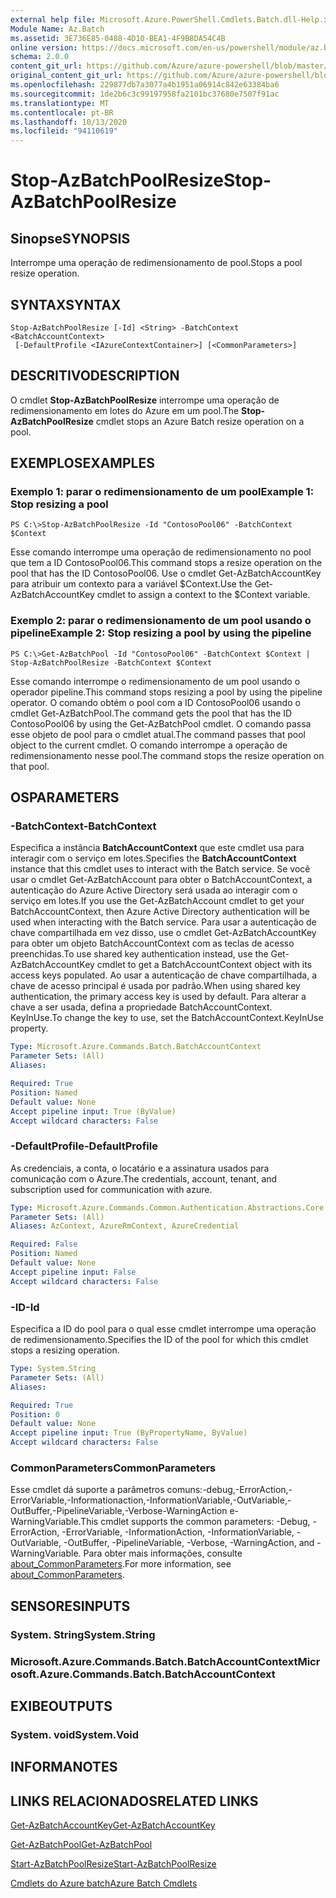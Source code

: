 ```yaml
---
external help file: Microsoft.Azure.PowerShell.Cmdlets.Batch.dll-Help.xml
Module Name: Az.Batch
ms.assetid: 3E736E85-0488-4D10-BEA1-4F9B8DA54C4B
online version: https://docs.microsoft.com/en-us/powershell/module/az.batch/stop-azbatchpoolresize
schema: 2.0.0
content_git_url: https://github.com/Azure/azure-powershell/blob/master/src/Batch/Batch/help/Stop-AzBatchPoolResize.md
original_content_git_url: https://github.com/Azure/azure-powershell/blob/master/src/Batch/Batch/help/Stop-AzBatchPoolResize.md
ms.openlocfilehash: 229877db7a3077a4b1951a06914c842e63384ba6
ms.sourcegitcommit: 1de2b6c3c99197958fa2101bc37680e7507f91ac
ms.translationtype: MT
ms.contentlocale: pt-BR
ms.lasthandoff: 10/13/2020
ms.locfileid: "94110619"
---
```

# <span data-ttu-id="bf92a-101">Stop-AzBatchPoolResize</span><span class="sxs-lookup"><span data-stu-id="bf92a-101">Stop-AzBatchPoolResize</span></span>

## <span data-ttu-id="bf92a-102">Sinopse</span><span class="sxs-lookup"><span data-stu-id="bf92a-102">SYNOPSIS</span></span>
<span data-ttu-id="bf92a-103">Interrompe uma operação de redimensionamento de pool.</span><span class="sxs-lookup"><span data-stu-id="bf92a-103">Stops a pool resize operation.</span></span>

## <span data-ttu-id="bf92a-104">SYNTAX</span><span class="sxs-lookup"><span data-stu-id="bf92a-104">SYNTAX</span></span>

```
Stop-AzBatchPoolResize [-Id] <String> -BatchContext <BatchAccountContext>
 [-DefaultProfile <IAzureContextContainer>] [<CommonParameters>]
```

## <span data-ttu-id="bf92a-105">DESCRITIVO</span><span class="sxs-lookup"><span data-stu-id="bf92a-105">DESCRIPTION</span></span>
<span data-ttu-id="bf92a-106">O cmdlet **Stop-AzBatchPoolResize** interrompe uma operação de redimensionamento em lotes do Azure em um pool.</span><span class="sxs-lookup"><span data-stu-id="bf92a-106">The **Stop-AzBatchPoolResize** cmdlet stops an Azure Batch resize operation on a pool.</span></span>

## <span data-ttu-id="bf92a-107">EXEMPLOS</span><span class="sxs-lookup"><span data-stu-id="bf92a-107">EXAMPLES</span></span>

### <span data-ttu-id="bf92a-108">Exemplo 1: parar o redimensionamento de um pool</span><span class="sxs-lookup"><span data-stu-id="bf92a-108">Example 1: Stop resizing a pool</span></span>
```
PS C:\>Stop-AzBatchPoolResize -Id "ContosoPool06" -BatchContext $Context
```

<span data-ttu-id="bf92a-109">Esse comando interrompe uma operação de redimensionamento no pool que tem a ID ContosoPool06.</span><span class="sxs-lookup"><span data-stu-id="bf92a-109">This command stops a resize operation on the pool that has the ID ContosoPool06.</span></span>
<span data-ttu-id="bf92a-110">Use o cmdlet Get-AzBatchAccountKey para atribuir um contexto para a variável $Context.</span><span class="sxs-lookup"><span data-stu-id="bf92a-110">Use the Get-AzBatchAccountKey cmdlet to assign a context to the $Context variable.</span></span>

### <span data-ttu-id="bf92a-111">Exemplo 2: parar o redimensionamento de um pool usando o pipeline</span><span class="sxs-lookup"><span data-stu-id="bf92a-111">Example 2: Stop resizing a pool by using the pipeline</span></span>
```
PS C:\>Get-AzBatchPool -Id "ContosoPool06" -BatchContext $Context | Stop-AzBatchPoolResize -BatchContext $Context
```

<span data-ttu-id="bf92a-112">Esse comando interrompe o redimensionamento de um pool usando o operador pipeline.</span><span class="sxs-lookup"><span data-stu-id="bf92a-112">This command stops resizing a pool by using the pipeline operator.</span></span>
<span data-ttu-id="bf92a-113">O comando obtém o pool com a ID ContosoPool06 usando o cmdlet Get-AzBatchPool.</span><span class="sxs-lookup"><span data-stu-id="bf92a-113">The command gets the pool that has the ID ContosoPool06 by using the Get-AzBatchPool cmdlet.</span></span>
<span data-ttu-id="bf92a-114">O comando passa esse objeto de pool para o cmdlet atual.</span><span class="sxs-lookup"><span data-stu-id="bf92a-114">The command passes that pool object to the current cmdlet.</span></span>
<span data-ttu-id="bf92a-115">O comando interrompe a operação de redimensionamento nesse pool.</span><span class="sxs-lookup"><span data-stu-id="bf92a-115">The command stops the resize operation on that pool.</span></span>

## <span data-ttu-id="bf92a-116">OS</span><span class="sxs-lookup"><span data-stu-id="bf92a-116">PARAMETERS</span></span>

### <span data-ttu-id="bf92a-117">-BatchContext</span><span class="sxs-lookup"><span data-stu-id="bf92a-117">-BatchContext</span></span>
<span data-ttu-id="bf92a-118">Especifica a instância **BatchAccountContext** que este cmdlet usa para interagir com o serviço em lotes.</span><span class="sxs-lookup"><span data-stu-id="bf92a-118">Specifies the **BatchAccountContext** instance that this cmdlet uses to interact with the Batch service.</span></span>
<span data-ttu-id="bf92a-119">Se você usar o cmdlet Get-AzBatchAccount para obter o BatchAccountContext, a autenticação do Azure Active Directory será usada ao interagir com o serviço em lotes.</span><span class="sxs-lookup"><span data-stu-id="bf92a-119">If you use the Get-AzBatchAccount cmdlet to get your BatchAccountContext, then Azure Active Directory authentication will be used when interacting with the Batch service.</span></span> <span data-ttu-id="bf92a-120">Para usar a autenticação de chave compartilhada em vez disso, use o cmdlet Get-AzBatchAccountKey para obter um objeto BatchAccountContext com as teclas de acesso preenchidas.</span><span class="sxs-lookup"><span data-stu-id="bf92a-120">To use shared key authentication instead, use the Get-AzBatchAccountKey cmdlet to get a BatchAccountContext object with its access keys populated.</span></span> <span data-ttu-id="bf92a-121">Ao usar a autenticação de chave compartilhada, a chave de acesso principal é usada por padrão.</span><span class="sxs-lookup"><span data-stu-id="bf92a-121">When using shared key authentication, the primary access key is used by default.</span></span> <span data-ttu-id="bf92a-122">Para alterar a chave a ser usada, defina a propriedade BatchAccountContext. KeyInUse.</span><span class="sxs-lookup"><span data-stu-id="bf92a-122">To change the key to use, set the BatchAccountContext.KeyInUse property.</span></span>

```yaml
Type: Microsoft.Azure.Commands.Batch.BatchAccountContext
Parameter Sets: (All)
Aliases:

Required: True
Position: Named
Default value: None
Accept pipeline input: True (ByValue)
Accept wildcard characters: False
```

### <span data-ttu-id="bf92a-123">-DefaultProfile</span><span class="sxs-lookup"><span data-stu-id="bf92a-123">-DefaultProfile</span></span>
<span data-ttu-id="bf92a-124">As credenciais, a conta, o locatário e a assinatura usados para comunicação com o Azure.</span><span class="sxs-lookup"><span data-stu-id="bf92a-124">The credentials, account, tenant, and subscription used for communication with azure.</span></span>

```yaml
Type: Microsoft.Azure.Commands.Common.Authentication.Abstractions.Core.IAzureContextContainer
Parameter Sets: (All)
Aliases: AzContext, AzureRmContext, AzureCredential

Required: False
Position: Named
Default value: None
Accept pipeline input: False
Accept wildcard characters: False
```

### <span data-ttu-id="bf92a-125">-ID</span><span class="sxs-lookup"><span data-stu-id="bf92a-125">-Id</span></span>
<span data-ttu-id="bf92a-126">Especifica a ID do pool para o qual esse cmdlet interrompe uma operação de redimensionamento.</span><span class="sxs-lookup"><span data-stu-id="bf92a-126">Specifies the ID of the pool for which this cmdlet stops a resizing operation.</span></span>

```yaml
Type: System.String
Parameter Sets: (All)
Aliases:

Required: True
Position: 0
Default value: None
Accept pipeline input: True (ByPropertyName, ByValue)
Accept wildcard characters: False
```

### <span data-ttu-id="bf92a-127">CommonParameters</span><span class="sxs-lookup"><span data-stu-id="bf92a-127">CommonParameters</span></span>
<span data-ttu-id="bf92a-128">Esse cmdlet dá suporte a parâmetros comuns:-debug,-ErrorAction,-ErrorVariable,-Informationaction,-InformationVariable,-OutVariable,-OutBuffer,-PipelineVariable,-Verbose-WarningAction e-WarningVariable.</span><span class="sxs-lookup"><span data-stu-id="bf92a-128">This cmdlet supports the common parameters: -Debug, -ErrorAction, -ErrorVariable, -InformationAction, -InformationVariable, -OutVariable, -OutBuffer, -PipelineVariable, -Verbose, -WarningAction, and -WarningVariable.</span></span> <span data-ttu-id="bf92a-129">Para obter mais informações, consulte [about_CommonParameters](http://go.microsoft.com/fwlink/?LinkID=113216).</span><span class="sxs-lookup"><span data-stu-id="bf92a-129">For more information, see [about_CommonParameters](http://go.microsoft.com/fwlink/?LinkID=113216).</span></span>

## <span data-ttu-id="bf92a-130">SENSORES</span><span class="sxs-lookup"><span data-stu-id="bf92a-130">INPUTS</span></span>

### <span data-ttu-id="bf92a-131">System. String</span><span class="sxs-lookup"><span data-stu-id="bf92a-131">System.String</span></span>

### <span data-ttu-id="bf92a-132">Microsoft.Azure.Commands.Batch.BatchAccountContext</span><span class="sxs-lookup"><span data-stu-id="bf92a-132">Microsoft.Azure.Commands.Batch.BatchAccountContext</span></span>

## <span data-ttu-id="bf92a-133">EXIBE</span><span class="sxs-lookup"><span data-stu-id="bf92a-133">OUTPUTS</span></span>

### <span data-ttu-id="bf92a-134">System. void</span><span class="sxs-lookup"><span data-stu-id="bf92a-134">System.Void</span></span>

## <span data-ttu-id="bf92a-135">INFORMA</span><span class="sxs-lookup"><span data-stu-id="bf92a-135">NOTES</span></span>

## <span data-ttu-id="bf92a-136">LINKS RELACIONADOS</span><span class="sxs-lookup"><span data-stu-id="bf92a-136">RELATED LINKS</span></span>

[<span data-ttu-id="bf92a-137">Get-AzBatchAccountKey</span><span class="sxs-lookup"><span data-stu-id="bf92a-137">Get-AzBatchAccountKey</span></span>](./Get-AzBatchAccountKey.md)

[<span data-ttu-id="bf92a-138">Get-AzBatchPool</span><span class="sxs-lookup"><span data-stu-id="bf92a-138">Get-AzBatchPool</span></span>](./Get-AzBatchPool.md)

[<span data-ttu-id="bf92a-139">Start-AzBatchPoolResize</span><span class="sxs-lookup"><span data-stu-id="bf92a-139">Start-AzBatchPoolResize</span></span>](./Start-AzBatchPoolResize.md)

[<span data-ttu-id="bf92a-140">Cmdlets do Azure batch</span><span class="sxs-lookup"><span data-stu-id="bf92a-140">Azure Batch Cmdlets</span></span>](/powershell/module/Az.Batch/)
